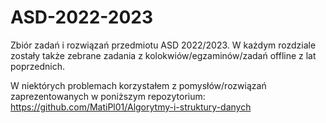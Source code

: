 # ASD-2022-2023
Zbiór zadań i rozwiązań przedmiotu ASD 2022/2023. 
W każdym rozdziale zostały także zebrane zadania z kolokwiów/egzaminów/zadań offline z lat poprzednich.

W niektórych problemach korzystałem z pomysłów/rozwiązań zaprezentowanych w poniższym repozytorium:
https://github.com/MatiPl01/Algorytmy-i-struktury-danych
